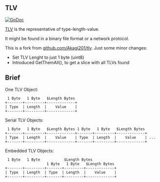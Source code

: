 ## TLV

[![GoDoc](https://godoc.org/github.com/Akagi201/tlv?status.svg)](https://godoc.org/github.com/Akagi201/tlv)

[TLV](https://en.wikipedia.org/wiki/Type-length-value) is the representative of type-length-value.

It might be found in a binary file format or a network protocol.

This is a fork from [github.com/Akagi201/tlv](https://github.com/Akagi201/tlv). Just some minor changes:

- Set TLV Lenght to just 1 byte (uint8)
- Introduced GetThemAll(), to get a slice with all TLVs found

## Brief

One TLV Object:

```
 1 Byte   1 Byte   $Length Bytes
+-------+---------+-------------+
| Type  | Length  |    Value    |
+-------+---------+-------------+
```

Serial TLV Objects:

```
 1 Byte   1 Byte   $Length Bytes 1 Byte   1 Byte   $Length Bytes
+-------+---------+-------------+-------+---------+-------------+
| Type  | Length  |    Value    | Type  | Length  |    Value    | ...
+-------+---------+-------------+-------+---------+-------------+
```

Embedded TLV Objects:

```
 1 Byte   1 Byte           $Length Bytes
                   1 Byte   1 Byte   $Length Bytes
+-------+---------+-------+---------+-------------+
| Type  | Length  | Type  | Length  |    Value    |
+-------+---------+-------+---------+-------------+
```

